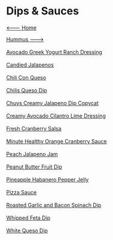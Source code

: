 # Dips & Sauces

[<--- Home](../about.md)

[Hummus --->](./Hummus/hummus.md)<br><br>
[Avocado Greek Yogurt Ranch Dressing](./avocado-greek-yogurt-ranch-dressing.md)<br><br>
[Candied Jalapenos](./candied-jalapenos.md)<br><br>
[Chili Con Queso](./chili-con-queso.md)<br><br>
[Chilis Queso Dip](./chilis-queso-dip.md)<br><br>
[Chuys Creamy Jalapeno Dip Copycat](./chuys-creamy-jalapeno-dip-copycat.md)<br><br>
[Creamy Avocado Cilantro Lime Dressing](./creamy-avocado-cilantro-lime-dressing.md)<br><br>
[Fresh Cranberry Salsa](./fresh-cranberry-salsa.md)<br><br>
[Minute Healthy Orange Cranberry Sauce](./minute-healthy-orange-cranberry-sauce.md)<br><br>
[Peach Jalapeno Jam](./peach-jalapeno-jam.md)<br><br>
[Peanut Butter Fruit Dip](./peanut-butter-fruit-dip.md)<br><br>
[Pineapple Habanero Pepper Jelly](./pineapple-habanero-pepper-jelly.md)<br><br>
[Pizza Sauce](./pizza-sauce.md)<br><br>
[Roasted Garlic and Bacon Spinach Dip](./roasted-garlic-and-bacon-spinach-dip.md)<br><br>
[Whipped Feta Dip](./whipped-feta-dip.md)<br><br>
[White Queso Dip](./white-queso-dip.md)<br><br>
